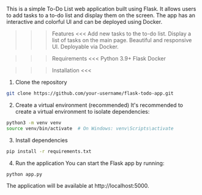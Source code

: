 This is a simple To-Do List web application built using Flask. It allows users to add tasks to a to-do list and display them on the screen. The app has an interactive and colorful UI and can be deployed using Docker.

>>> Features <<<
Add new tasks to the to-do list.
Display a list of tasks on the main page.
Beautiful and responsive UI.
Deployable via Docker.

>>> Requirements <<<
Python 3.9+
Flask
Docker

>>> Installation <<<

1. Clone the repository
````bash
git clone https://github.com/your-username/flask-todo-app.git
````

2. Create a virtual environment (recommended)
It's recommended to create a virtual environment to isolate dependencies:
````bash
python3 -m venv venv
source venv/bin/activate  # On Windows: venv\Scripts\activate
````

3. Install dependencies
````bash
pip install -r requirements.txt
````

4. Run the application
You can start the Flask app by running:

````bash
python app.py
````
The application will be available at http://localhost:5000.
